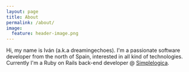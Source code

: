 ```yaml
---
layout: page
title: About
permalink: /about/
image:
  feature: header-image.png
---
```


Hi, my name is Iván (a.k.a dreamingechoes). I'm a passionate software developer from the north of Spain, interested in all kind of technologies. Currently I'm a Ruby on Rails back-end developer @ [Simplelogica](http://simplelogica.net/).
